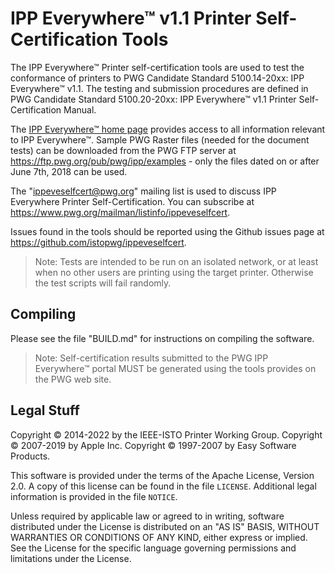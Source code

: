 IPP Everywhere™ v1.1 Printer Self-Certification Tools
=====================================================

The IPP Everywhere™ Printer self-certification tools are used to test the
conformance of printers to PWG Candidate Standard 5100.14-20xx: IPP Everywhere™
v1.1. The testing and submission procedures are defined in PWG Candidate
Standard 5100.20-20xx: IPP Everywhere™ v1.1 Printer Self-Certification Manual.

The [IPP Everywhere™ home page](http://www.pwg.org/ipp/everywhere.html) provides
access to all information relevant to IPP Everywhere™. Sample PWG Raster files
(needed for the document tests) can be downloaded from the PWG FTP server at
<https://ftp.pwg.org/pub/pwg/ipp/examples> - only the files dated on or after
June 7th, 2018 can be used.

The "ippeveselfcert@pwg.org" mailing list is used to discuss IPP Everywhere
Printer Self-Certification. You can subscribe at
<https://www.pwg.org/mailman/listinfo/ippeveselfcert>.

Issues found in the tools should be reported using the Github issues page at
<https://github.com/istopwg/ippeveselfcert>.

> Note: Tests are intended to be run on an isolated network, or at least when no
> other users are printing using the target printer.  Otherwise the test scripts
> will fail randomly.


Compiling
---------

Please see the file "BUILD.md" for instructions on compiling the software.

> Note: Self-certification results submitted to the PWG IPP Everywhere™ portal
> MUST be generated using the tools provides on the PWG web site.


Legal Stuff
-----------

Copyright © 2014-2022 by the IEEE-ISTO Printer Working Group.
Copyright © 2007-2019 by Apple Inc.
Copyright © 1997-2007 by Easy Software Products.

This software is provided under the terms of the Apache License, Version 2.0.
A copy of this license can be found in the file `LICENSE`.  Additional legal
information is provided in the file `NOTICE`.

Unless required by applicable law or agreed to in writing, software distributed
under the License is distributed on an "AS IS" BASIS, WITHOUT WARRANTIES OR
CONDITIONS OF ANY KIND, either express or implied.  See the License for the
specific language governing permissions and limitations under the License.
